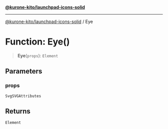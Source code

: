 [**@kurone-kito/launchpad-icons-solid**](../README.md)

***

[@kurone-kito/launchpad-icons-solid](../globals.md) / Eye

# Function: Eye()

> **Eye**(`props`): `Element`

## Parameters

### props

`SvgSVGAttributes`

## Returns

`Element`
